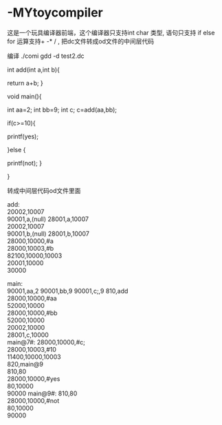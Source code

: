 # -MYtoycompiler

这是一个玩具编译器前端，这个编译器只支持int char 类型, 语句只支持 if else for  运算支持+ -* / , 把dc文件转成od文件的中间层代码





编译 ./comi gdd -d test2.dc



int add(int a,int b){

return a+b;
}



void main(){


 int aa=2;
 int bb=9;
int c;
c=add(aa,bb);

if(c>=10){

printf(yes);

}else
{

printf(not);
}




}











转成中间层代码od文件里面














add:  
20002,10007  
90001,a,(null) 
28001,a,10007  
20002,10007  
90001,b,(null) 
28001,b,10007  
28000,10000,#a  
28000,10003,#b  
82100,10000,10003  
20001,10000  
30000 





main:  
90001,aa,2 
90001,bb,9 
90001,c;,9 
810,add  
28000,10000,#aa  
52000,10000  
28000,10000,#bb  
52000,10000  
20002,10000  
28001,c,10000  
main@7#: 
28000,10000,#c;  
28000,10003,#10  
11400,10000,10003  
820,main@9  
810,80  
28000,10000,#yes  
80,10000  
90000 
main@9#: 
810,80  
28000,10000,#not  
80,10000  
90000 






